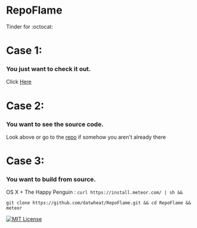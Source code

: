 # RepoFlame
Tinder for :octocat:

# Case 1:
### You just want to check it out.

Click [Here](http://repoflame.meteor.com)

# Case 2:
### You want to see the source code.

Look above or go to the [repo](https://github.com/datwheat/RepoFlame) if somehow you aren't already there

# Case 3:
### You want to build from source.
OS X + The Happy Penguin : `curl https://install.meteor.com/ | sh &&`

`git clone https://github.com/datwheat/RepoFlame.git && cd RepoFlame && meteor`

[![MIT License](https://img.shields.io/badge/license-MIT-blue.svg?style=flat)](/LICENSE)